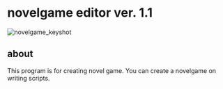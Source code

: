 # novelgame editor ver. 1.1

![novelgame_keyshot](https://user-images.githubusercontent.com/53329734/77131487-2ae1b200-6a9f-11ea-9d7c-11519861e15e.jpg)

## about

This program is for creating novel game.
You can create a novelgame on writing scripts.
